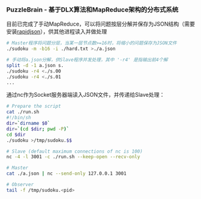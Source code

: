### PuzzleBrain - 基于DLX算法和MapReduce架构的分布式系统

目前已完成了手动MapReduce，可以将问题按层分解并保存为JSON结构（需要安装[rapidjson](https://github.com/Tencent/rapidjson)），供其他进程读入并做处理

```sh
# Master程序将问题分层，当某一层节点数>=16时，将缩小的问题保存为JSON文件
./sudoku -m -b16 -i ./hard.txt >./a.json

# 手动将a.json分解，供Slave程序并发处理，其中 '-r4' 是指输出前4个解
split -d -1 a.json s.
./sudoku -r4 <./s.00
./sudoku -r4 <./s.01
...
```

通过nc作为Socket服务器端读入JSON文件，并传递给Slave处理：

```sh
# Prepare the script
cat ./run.sh
#!/bin/sh
dir=`dirname $0`
dir=`(cd $dir; pwd -P)`
cd $dir
./sudoku >/tmp/sudoku.$$

# Slave (default maximum connections of nc is 100)
nc -4 -l 3001 -c ./run.sh --keep-open --recv-only

# Master
cat ./a.json | nc --send-only 127.0.0.1 3001

# Observer
tail -f /tmp/sudoku.<pid>
```

